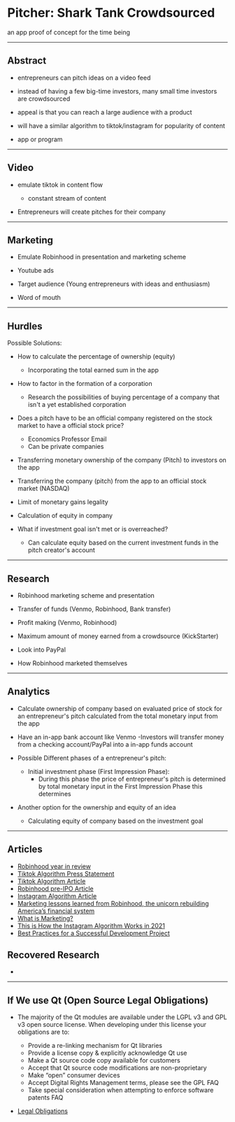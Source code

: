 # Pitcher: Shark Tank Crowdsourced

an app proof of concept for the time being

--- 

## Abstract

- entrepreneurs can pitch ideas on a video feed

- instead of having a few big-time investors, many small time investors are crowdsourced

- appeal is that you can reach a large audience with a product

- will have a similar algorithm to tiktok/instagram for popularity of content

- app or program

---

## Video

- emulate tiktok in content flow
    - constant stream of content


- Entrepreneurs will create pitches for their company

---

## Marketing

- Emulate Robinhood in presentation and marketing scheme

- Youtube ads

- Target audience (Young entrepreneurs with ideas and enthusiasm)

- Word of mouth

---

## Hurdles

Possible Solutions:

- How to calculate the percentage of ownership (equity)
    - Incorporating the total earned sum in the app

- How to factor in the formation of a corporation
    - Research the possibilities of buying percentage of a company that isn't a yet established corporation

- Does a pitch have to be an official company registered on the stock market to have a official stock price?
    - Economics Professor Email
    - Can be private companies

- Transferring monetary ownership of the company (Pitch) to investors on the app

- Transferring the company (pitch) from the app to an official stock market (NASDAQ)

- Limit of monetary gains legality

- Calculation of equity in company

- What if investment goal isn't met or is overreached?
    - Can calculate equity based on the current investment funds in the pitch creator's account

---

## Research

- Robinhood marketing scheme and presentation

- Transfer of funds (Venmo, Robinhood, Bank transfer)

- Profit making (Venmo, Robinhood)

- Maximum amount of money earned from a crowdsource (KickStarter)

- Look into PayPal

- How Robinhood marketed themselves

---

## Analytics

- Calculate ownership of company based on evaluated price of stock for an entrepreneur's pitch calculated from the total monetary input from the app

- Have an in-app bank account like Venmo
  -Investors will transfer money from a checking account/PayPal into a in-app funds account

- Possible Different phases of a entrepreneur's pitch:
    - Initial investment phase (First Impression Phase):
        - During this phase the price of entrepreneur's pitch is determined by total monetary input in the First Impression Phase this determines

- Another option for the ownership and equity of an idea
    - Calculating equity of company based on the investment goal

--- 

## Articles

- [Robinhood year in review](https://blog.robinhood.com/news/2020/12/21/a-year-in-review)
- [Tiktok Algorithm Press Statement](https://newsroom.tiktok.com/en-us/how-tiktok-recommends-videos-for-you/)
- [Tiktok Algorithm Article](https://later.com/blog/tiktok-algorithm/)
- [Robinhood pre-IPO Article](https://learn.robinhood.com/articles/6UsdUrlnUvxiDpDT4D2bup/what-is-an-initial-public-offering-ipo/)
- [Instagram Algorithm Article](https://later.com/blog/how-instagram-algorithm-works/)
- [Marketing lessons learned from Robinhood, the unicorn rebuilding America’s financial system](https://rkmac.medium.com/marketing-lessons-learned-from-robinhood-the-unicorn-rebuilding-americas-financial-system-b097f0df561)
- [What is Marketing?](https://learn.robinhood.com/articles/74IOxhnIOm754n4ML7bGY8/what-is-marketing/)
- [This is How the Instagram Algorithm Works in 2021](https://later.com/blog/how-instagram-algorithm-works/)
- [Best Practices for a Successful Development Project](https://resources.qt.io/development-topic-getting-started-with-qt/white-paper-best-practices-for-a-successful-development-project)

## Recovered Research

-

---

## If We use Qt (Open Source Legal Obligations)

- The majority of the Qt modules are available under the LGPL v3 and GPL v3 open source license. When developing under this license your obligations are to:
    - Provide a re-linking mechanism for Qt libraries
    - Provide a license copy & explicitly acknowledge Qt use
    - Make a Qt source code copy available for customers
    - Accept that Qt source code modifications are non-proprietary
    - Make “open” consumer devices
    - Accept Digital Rights Management terms, please see the GPL FAQ
    - Take special consideration when attempting to enforce software patents FAQ

- [Legal Obligations](https://www.qt.io/licensing/open-source-lgpl-obligations)
